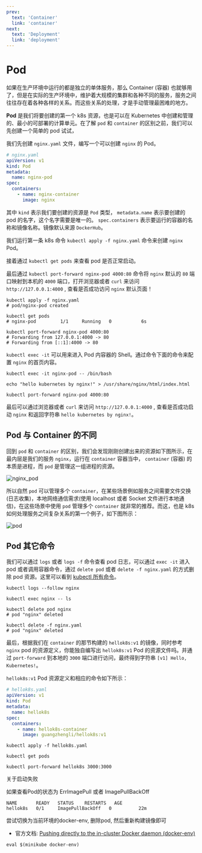 ```yaml
---
prev:
  text: 'Container'
  link: 'container'
next:
  text: 'Deployment'
  link: 'deployment'
---
```


# Pod

如果在生产环境中运行的都是独立的单体服务，那么 Container (容器) 也就够用了，但是在实际的生产环境中，维护着大规模的集群和各种不同的服务，服务之间往往存在着各种各样的关系。而这些关系的处理，才是手动管理最困难的地方。

**Pod** 是我们将要创建的第一个 k8s 资源，也是可以在 Kubernetes 中创建和管理的、最小的可部署的计算单元。在了解 `pod` 和  `container` 的区别之前，我们可以先创建一个简单的 pod 试试，  

我们先创建 `nginx.yaml` 文件，编写一个可以创建 `nginx` 的 Pod。

```yaml
# nginx.yaml
apiVersion: v1
kind: Pod
metadata:
  name: nginx-pod
spec:
  containers:
    - name: nginx-container
      image: nginx
```

其中  `kind` 表示我们要创建的资源是 `Pod` 类型，  `metadata.name` 表示要创建的 pod 的名字，这个名字需要是唯一的。   `spec.containers` 表示要运行的容器的名称和镜像名称。镜像默认来源 `DockerHub`。

我们运行第一条 k8s 命令 `kubectl apply -f nginx.yaml` 命令来创建 `nginx`  Pod。

接着通过 `kubectl get pods` 来查看 pod 是否正常启动。

最后通过 `kubectl port-forward nginx-pod 4000:80` 命令将 `nginx` 默认的 `80` 端口映射到本机的 `4000` 端口，打开浏览器或者 `curl` 来访问 `http://127.0.0.1:4000` , 查看是否成功访问 `nginx` 默认页面！

``` shell
kubectl apply -f nginx.yaml        
# pod/nginx-pod created

kubectl get pods
# nginx-pod         1/1     Running   0           6s

kubectl port-forward nginx-pod 4000:80
# Forwarding from 127.0.0.1:4000 -> 80
# Forwarding from [::1]:4000 -> 80
```

`kubectl exec -it` 可以用来进入 Pod 内容器的 Shell。通过命令下面的命令来配置 `nginx` 的首页内容。

```shell
kubectl exec -it nginx-pod -- /bin/bash

echo "hello kubernetes by nginx!" > /usr/share/nginx/html/index.html

kubectl port-forward nginx-pod 4000:80
```

最后可以通过浏览器或者 `curl` 来访问 `http://127.0.0.1:4000` , 查看是否成功启动 `nginx` 和返回字符串 `hello kubernetes by nginx!`。

## Pod 与 Container 的不同

回到 `pod` 和  `container` 的区别，我们会发现刚刚创建出来的资源如下图所示，在最内层是我们的服务 `nginx`，运行在 `container` 容器当中， `container` (容器) 的本质是进程，而 `pod` 是管理这一组进程的资源。

![nginx_pod](https://cdn.jsdelivr.net/gh/guangzhengli/PicURL@master/uPic/nginx_pod.png)

所以自然 `pod` 可以管理多个 `container`，在某些场景例如服务之间需要文件交换(日志收集)，本地网络通信需求(使用 localhost 或者 Socket 文件进行本地通信)，在这些场景中使用 `pod` 管理多个 `container` 就非常的推荐。而这，也是 k8s 如何处理服务之间复杂关系的第一个例子，如下图所示：

![pod](https://cdn.jsdelivr.net/gh/guangzhengli/PicURL@master/uPic/pod.png)

## Pod 其它命令

我们可以通过 `logs` 或者 `logs -f` 命令查看 pod 日志，可以通过 `exec -it` 进入 pod 或者调用容器命令，通过 `delete pod` 或者  `delete -f nginx.yaml` 的方式删除 pod 资源。这里可以看到 [kubectl 所有命令](https://kubernetes.io/docs/reference/kubectl/cheatsheet/)。

```shell
kubectl logs --follow nginx
                              
kubectl exec nginx -- ls

kubectl delete pod nginx
# pod "nginx" deleted

kubectl delete -f nginx.yaml
# pod "nginx" deleted
```

最后，根据我们在 `container` 的那节构建的 `hellok8s:v1` 的镜像，同时参考 `nginx` pod 的资源定义，你能独自编写出  `hellok8s:v1`  Pod 的资源文件吗。并通过 `port-forward` 到本地的 `3000` 端口进行访问，最终得到字符串 `[v1] Hello, Kubernetes!`。

`hellok8s:v1` Pod 资源定义和相应的命令如下所示：

```yaml
# hellok8s.yaml
apiVersion: v1
kind: Pod
metadata:
  name: hellok8s
spec:
  containers:
    - name: hellok8s-container
      image: guangzhengli/hellok8s:v1
```

```shell
kubectl apply -f hellok8s.yaml

kubectl get pods

kubectl port-forward hellok8s 3000:3000
```

关于启动失败

如果查看Pod的状态为 ErrImagePull 或者 ImagePullBackOff

```
NAME       READY   STATUS    RESTARTS   AGE
hellok8s   0/1     ImagePullBackOff   0          22m
```

尝试切换为当前环境的docker-env, 删除pod, 然后重新构建镜像即可
+ 官方文档: [Pushing directly to the in-cluster Docker daemon (docker-env)](https://minikube.sigs.k8s.io/docs/handbook/pushing/)

```shell
eval $(minikube docker-env)
```
